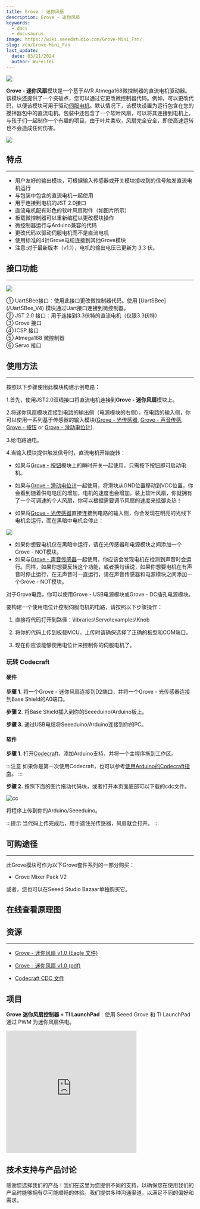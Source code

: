 ```yaml
---
title: Grove - 迷你风扇
description: Grove - 迷你风扇
keywords:
  - docs
  - docusaurus
image: https://wiki.seeedstudio.com/Grove-Mini_Fan/
slug: /cn/Grove-Mini_Fan
last_update:
  date: 03/21/2024
  author: WuFeifei
---
```

![](https://files.seeedstudio.com/wiki/Grove-Mini_Fan/img/Mini_Fan%20head.jpg)

**Grove - 迷你风扇**模块是一个基于AVR Atmega168微控制器的直流电机驱动器。该模块还提供了一个突破点，您可以通过它更改微控制器代码。例如，可以更改代码，以便该模块可用于驱动[伺服电机](https://en.wikipedia.org/wiki/Servomotor)。默认情况下，该模块设置为运行包含在您的搅拌器包中的直流电机。包装中还包含了一个软叶风扇，可以将其连接到电机上，与孩子们一起制作一个有趣的项目。由于叶片柔软，风扇完全安全，即使高速运转也不会造成任何伤害。

[![](https://files.seeedstudio.com/wiki/Seeed-WiKi/docs/images/300px-Get_One_Now_Banner-ragular.png)](https://www.seeedstudio.com/Grove-Mini-Fan-v1-1.html)

## 特点

---

* 用户友好的输出模块，可根据输入传感器或开关模块接收到的信号触发直流电机运行
* 与包装中包含的直流电机一起使用
* 用于连接到电机的JST 2.0接口
* 直流电机配有彩色的软叶风扇附件（如图片所示）
* 板载微控制器可以重新编程以更改模块操作
* 微控制器运行与Arduino兼容的代码
* 更改代码以驱动伺服电机而不是直流电机
* 使用标准的4针Grove电缆连接到其他Grove模块
* <div>
  <span style={{color: 'red'}}>注意:</span>对于最新版本（v1.1），电机的输出电压已更新为 3.3 伏。
  </div>

## **接口功能**

---
![](https://files.seeedstudio.com/wiki/Grove-Mini_Fan/img/Mini_fan.jpg)

<dl><dt>①  UartSBee接口：使用此接口更改微控制器代码。使用 [UartSBee](/UartSBee_V4) 模块通过Uart接口连接到微控制器。
</dt><dt>② JST 2.0 接口：用于连接到3.3伏特的直流电机（仅限3.3伏特）
</dt><dt>③ Grove 接口
</dt><dt>④ ICSP 接口
</dt><dt>⑤ Atmega168 微控制器
</dt><dt>⑥ Servo 接口
</dt></dl>

## 使用方法

---
按照以下步骤使用此模块构建示例电路：

1.首先，使用JST2.0双线接口将直流电机连接到**Grove - 迷你风扇**模块上。

2.将迷你风扇模块连接到电路的输出侧（电源模块的右侧）。在电路的输入侧，你可以使用一系列基于传感器的输入模块([Grove - 光传感器](/Grove-Light_Sensor "Grove - Light Sensor"), [Grove - 声音传感](/Grove-Sound_Sensor "Grove - Sound Sensor"), [Grove - 按钮](/Grove-Button "Grove - Button") or [Grove - 滑动电位计](/Grove-Slide_Potentiometer "Grove - Slide Potentiometer")).

3.给电路通电。

4.当输入模块提供触发信号时，直流电机开始旋转：

* 如果与[Grove - 按钮](https://yiyan.baidu.com/Grove-Button)模块上的瞬时开关一起使用，只需按下按钮即可启动电机。

* 如果与[Grove - 滑动电位计](https://yiyan.baidu.com/Grove-Slide_Potentiometer)一起使用，将滑块从GND位置移动到VCC位置，你会看到随着供电电压的增加，电机的速度也会增加。装上软叶风扇，你就拥有了一个可调速的个人风扇，你可以根据需要调节风扇的速度来抵御炎热！

* 如果将[Grove - 光传感器](https://yiyan.baidu.com/Grove-Light_Sensor)直接连接到电路的输入侧，你会发现在明亮的光线下电机会运行，而在黑暗中电机会停止：


![](https://files.seeedstudio.com/wiki/Grove-Mini_Fan/img/Light_Sensitive_Fan.gif)

* 如果你想要电机仅在黑暗中运行，请在光传感器和电源模块之间添加一个Grove - NOT模块。
* 如果与[Grove - 声音传感器](https://yiyan.baidu.com/Grove-Sound_Sensor)一起使用，你应该会发现电机在检测到声音时会运行。同样，如果你想要反转这个功能，或者换句话说，如果你想要电机在有声音时停止运行，在无声音时一直运行，请在声音传感器和电源模块之间添加一个Grove - NOT模块。

对于Grove电路，你可以使用Grove - USB电源模块或Grove - DC插孔电源模块。

要构建一个使用电位计控制伺服电机的电路，请按照以下步骤操作：

1. 直接将代码打开到路径：\libraries\Servo\examples\Knob

2. 将你的代码上传到板载MCU。上传时请确保选择了正确的板型和COM端口。

3. 现在你应该能够使用电位计来控制你的伺服电机了。


### 玩转 Codecraft

#### 硬件

**步骤 1.** 将一个Grove - 迷你风扇连接到D2端口，并将一个Grove - 光传感器连接到Base Shield的A0端口。

**步骤 2.**  将Base Shield插入到你的Seeeduino/Arduino板上。

**步骤 3.** 通过USB电缆将Seeeduino/Arduino连接到你的PC。

#### 软件

**步骤 1.** 打开[Codecraft](https://ide.chmakered.com/)，添加Arduino支持，并将一个主程序拖到工作区。

:::注意
    如果你是第一次使用Codecraft，也可以参考[使用Arduino的Codecraft指南](https://wiki.seeedstudio.com/Guide_for_Codecraft_using_Arduino/)。
:::

**步骤 2.** 按照下面的图片拖动代码块，或者打开本页面底部可以下载的cdc文件。

![cc](https://files.seeedstudio.com/wiki/Grove-Mini_Fan/img/cc_Mini_Fan.png)

将程序上传到你的Arduino/Seeeduino。

:::提示
    当代码上传完成后，用手遮住光传感器，风扇就会打开。
:::

## 可购途径

---
此Grove模块可作为以下Grove套件系列的一部分购买：

* Grove Mixer Pack V2

或者，您也可以在Seeed Studio Bazaar单独购买它。

## 在线查看原理图

<div className="altium-ecad-viewer" data-project-src="https://files.seeedstudio.com/wiki/Grove-Mini_Fan/res/Grove-Mini_Fan_v1.0.zip" style={{borderRadius: '0px 0px 4px 4px', height: 500, borderStyle: 'solid', borderWidth: 1, borderColor: 'rgb(241, 241, 241)', overflow: 'hidden', maxWidth: 1280, maxHeight: 700, boxSizing: 'border-box'}}>
</div>

## 资源

---

* [Grove - 迷你风扇 v1.0 (Eagle 文件)](https://files.seeedstudio.com/wiki/Grove-Mini_Fan/res/Grove-Mini_Fan_v1.0.zip)

* [Grove - 迷你风扇 v1.0 (pdf)](https://files.seeedstudio.com/wiki/Grove-Mini_Fan/res/Grove-Mini_Fan_v1.0.pdf)

* [Codecraft CDC 文件](https://files.seeedstudio.com/wiki/Grove-Mini_Fan/res/Grove_Mini_Fan_CDC_File.zip)

## 项目

**Grove 迷你风扇控制器 + TI LaunchPad**：使用 Seeed Grove 和 TI LaunchPad 通过 PWM 为迷你风扇供电。

<iframe frameborder='0' height='327.5' scrolling='no' src='https://www.hackster.io/measley2/grove-mini-fan-controller-ti-launchpad-cba304/embed' width='350'></iframe>

## 技术支持与产品讨论

感谢您选择我们的产品！我们在这里为您提供不同的支持，以确保您在使用我们的产品时能够拥有尽可能顺畅的体验。我们提供多种沟通渠道，以满足不同的偏好和需求。

<div class="button_tech_support_container">
<a href="https://forum.seeedstudio.com/" class="button_forum"></a> 
<a href="https://www.seeedstudio.com/contacts" class="button_email"></a>
</div>

<div class="button_tech_support_container">
<a href="https://discord.gg/eWkprNDMU7" class="button_discord"></a> 
<a href="https://github.com/Seeed-Studio/wiki-documents/discussions/69" class="button_discussion"></a>
</div>
